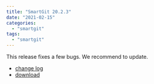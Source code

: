 ```yaml
---
title: "SmartGit 20.2.3"
date: "2021-02-15"
categories: 
  - "smartgit"
tags: 
  - "smartgit"
---
```


This release fixes a few bugs. We recommend to update.

- [change log](https://www.syntevo.com/smartgit/changelog.txt)
- [download](https://www.syntevo.com/smartgit/download)
